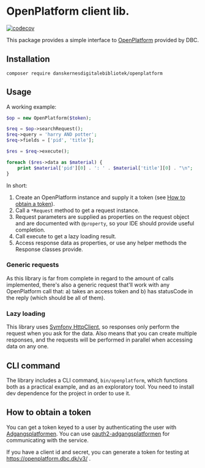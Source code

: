 # OpenPlatform client lib.

[![codecov](https://codecov.io/gh/reload/openplatform/branch/master/graph/badge.svg)](https://codecov.io/gh/reload/openplatform)

This package provides a simple interface to
[OpenPlatform](https://openplatform.dbc.dk/v3/) provided by DBC.

## Installation

```shell
composer require danskernesdigitalebibliotek/openplatform
```

## Usage

A working example:

``` php
$op = new OpenPlatform($token);

$req = $op->searchRequest();
$req->query = 'harry AND potter';
$req->fields = ['pid', 'title'];

$res = $req->execute();

foreach ($res->data as $material) {
    print $material['pid'][0] . ': ' . $material['title'][0] . "\n";
}
```

In short:

1. Create an OpenPlatform instance and supply it a token (see [How to
   obtain a token](#how-to-obtain-a-token)).
2. Call a `*Request` method to get a request instance.
3. Request parameters are supplied as properties on the request object
   and are documented with `@property`, so your IDE should provide
   useful completion.
4. Call execute to get a lazy loading result.
5. Access response data as properties, or use any helper methods the
   Response classes provide.

### Generic requests

As this library is far from complete in regard to the amount of calls
implemented, there's also a generic request that'll work with any
OpenPlatform call that: a) takes an access token and b) has statusCode
in the reply (which should be all of them).

### Lazy loading

This library uses [Symfony
HttpClient](https://symfony.com/doc/current/components/http_client.html),
so responses only perform the request when you ask for the data. Also
means that you can create multiple responses, and the requests will be
performed in parallel when accessing data on any one.

## CLI command

The library includes a CLI command, `bin/openplatform`, which
functions both as a practical example, and as an exploratory tool. You
need to install dev dependence for the project in order to use it.

## How to obtain a token

You can get a token keyed to a user by authenticating the user with
[Adgangsplatformen](https://github.com/DBCDK/hejmdal). You can use
[oauth2-adgangsplatformen](https://github.com/reload/oauth2-adgangsplatformen)
for communicating with the service.

If you have a client id and secret, you can generate a token for
testing at https://openplatform.dbc.dk/v3/ .
